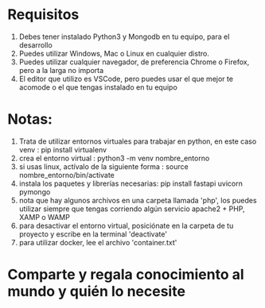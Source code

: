 # Requisitos
1. Debes tener instalado Python3 y Mongodb en tu equipo, para el desarrollo
2. Puedes utilizar Windows, Mac o Linux en cualquier distro. 
3. Puedes utilizar cualquier navegador, de preferencia Chrome o Firefox, pero a la larga no importa
4. El editor que utilizo es VSCode, pero puedes usar el que mejor te acomode o el que tengas instalado en tu equipo
# Notas:
1. Trata de utilizar entornos virtuales para trabajar en python, en este caso venv : 
   pip install virtualenv
2. crea el entorno virtual : python3 -m venv nombre_entorno
3. si usas linux, actívalo de la siguiente forma : source nombre_entorno/bin/activate
4. instala los paquetes y librerías necesarias: pip install fastapi uvicorn pymongo
5. nota que hay algunos archivos en una carpeta llamada 'php', los puedes utilizar siempre que tengas corriendo algún servicio apache2 + PHP, XAMP o WAMP
6. para desactivar el entorno virtual, posiciónate en la carpeta de tu proyecto y escribe en la terminal 'deactivate'
7. para utilizar docker, lee el archivo 'container.txt'


# Comparte y regala conocimiento al mundo y quién lo necesite
